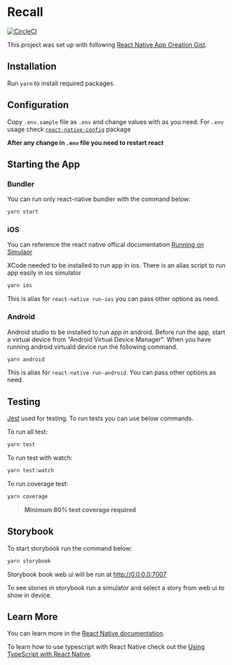 # Recall
[![CircleCI](https://circleci.com/gh/Mike-Gough/recall-mobile/tree/master.svg?style=svg)](https://circleci.com/gh/Mike-Gough/recall-mobile/tree/master)

This project was set up with following [React Native App Creation Gist](https://gist.github.com/Mike-Gough/719479d18402bfe6fb81b6ce0f26fae3).

## Installation

Run `yarn` to install required packages.

## Configuration

Copy `.env.sample` file as `.env` and change values with as you need. For `.env` usage check [`react-native-config`](https://github.com/luggit/react-native-config) package

**After any change in `.env` file you need to restart react**

## Starting the App

### Bundler

You can run only react-native bundler with the command below:

```bash
yarn start
```

### iOS

You can reference the react native offical documentation
[Running on Simulaor](https://facebook.github.io/react-native/docs/running-on-simulator-ios)

XCode needed to be installed to run app in ios. There is an alias script to run app easily in ios simulator

```bash
yarn ios
```

This is alias for `react-native run-ios` you can pass other options as need.

### Android

Android studio to be installed to run app in android. Before run the app, start a virtual device from "Android Virtual Device Manager". When you have running android virtuald device run the following command.

```bash
yarn android
```

This is alias for `react-native run-android`. You can pass other options as need.

## Testing

[Jest](https://jestjs.io/) used for testing. To run tests you can use below commands.

To run all test:

```bash
yarn test
```

To run test with watch:

```bash
yarn test:watch
```

To run coverage test:

```bash
yarn coverage
```

> **Minimum 80% test coverage required**

## Storybook

To start storybook run the command below:

```js
yarn storybook
```

Storybook book web ui will be run at <http://0.0.0.0:7007>

To see stories in storybook run a simulator and select a story from web ui to show in device.

## Learn More

You can learn more in the [React Native documentation](https://facebook.github.io/react-native/docs/getting-started).

To learn how to use typescript with React Native check out the [Using TypeScript with React Native](https://facebook.github.io/react-native/blog/2018/05/07/using-typescript-with-react-native).
